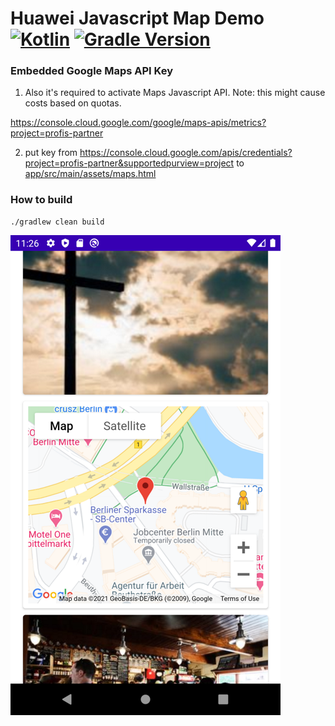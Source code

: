 # Huawei Javascript Map Demo  [![Kotlin](https://img.shields.io/badge/kotlin-1.4.21-green.svg)](https://kotlinlang.org/) [![Gradle Version](https://img.shields.io/badge/gradle-6.8.1-green.svg)](https://docs.gradle.org/current/release-notes)

### Embedded Google Maps API Key

1) Also it's required to activate Maps Javascript API. Note: this might cause costs based on quotas.

https://console.cloud.google.com/google/maps-apis/metrics?project=profis-partner

2) put key from https://console.cloud.google.com/apis/credentials?project=profis-partner&supportedpurview=project
to [app/src/main/assets/maps.html](app/src/main/assets/maps.html#6)

### How to build

    ./gradlew clean build

[![Screenshot](screenshot.png)](device-2021-01-29-123301.webm)